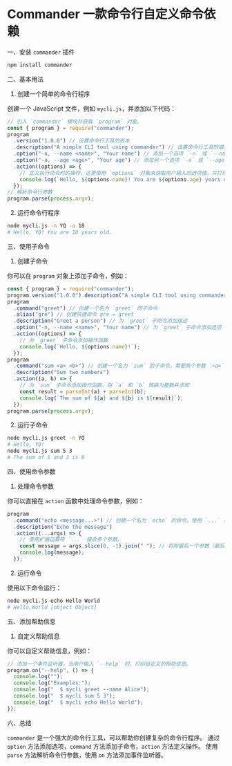 # Commander 一款命令行自定义命令依赖

一、安装 `commander` 插件

```bash
npm install commander
```

二、基本用法

1. 创建一个简单的命令行程序

创建一个 JavaScript 文件，例如 `mycli.js`，并添加以下代码：

```javascript
// 引入 `commander` 模块并获取 `program` 对象。
const { program } = require("commander");
program
  .version("1.0.0") // 设置命令行工具的版本
  .description("A simple CLI tool using commander") // 设置命令行工具的描述
  .option("-n, --name <name>", "Your name") // 添加一个选项 `-n` 或 `--name`，并指定其为一个参数 `<name>`，同时提供描述。
  .option("-a, --age <age>", "Your age") // 添加另一个选项 `-a` 或 `--age`，并指定其为一个参数 `<age>`，同时提供描述。
  .action((options) => {
    // 定义执行命令时的操作，这里使用 `options` 对象来获取用户输入的选项值，并打印出问候语。
    console.log(`Hello, ${options.name}! You are ${options.age} years old.`);
  });
// 解析命令行参数
program.parse(process.argv);
```

2. 运行命令行程序

```bash
node mycli.js -n YQ -a 18
# Hello, YQ! You are 18 years old.
```

三、使用子命令

1. 创建子命令

你可以在 `program` 对象上添加子命令，例如：

```javascript
const { program } = require("commander");
program.version("1.0.0").description("A simple CLI tool using commander");
program
  .command("greet") // 创建一个名为 `greet` 的子命令
  .alias("gre") // 创建快捷命令 gre = greet
  .description("Greet a person") // 为 `greet` 子命令添加描述
  .option("-n, --name <name>", "Your name") // 为 `greet` 子命令添加选项
  .action((options) => {
    // 为 `greet` 子命令添加操作函数
    console.log(`Hello, ${options.name}!`);
  });
program
  .command("sum <a> <b>") // 创建一个名为 `sum` 的子命令，需要两个参数 `<a>` 和 `<b>`
  .description("Sum two numbers")
  .action((a, b) => {
    // 为 `sum` 子命令添加操作函数，将 `a` 和 `b` 转换为整数并求和
    const result = parseInt(a) + parseInt(b);
    console.log(`The sum of ${a} and ${b} is ${result}`);
  });
program.parse(process.argv);
```

2. 运行子命令

```bash
node mycli.js greet -n YQ
# Hello, YQ!
node mycli.js sum 5 3
# The sum of 5 and 3 is 8
```

四、使用命令参数

1. 处理命令参数

你可以直接在 `action` 函数中处理命令参数，例如：

```javascript
program
  .command("echo <message...>") // 创建一个名为 `echo` 的命令，使用 `...` 表示可以接受多个参数。
  .description("Echo the message")
  .action((...args) => {
    // 使用扩展运算符 `...` 接收多个参数。
    const message = args.slice(0, -1).join(" "); // 将除最后一个参数（最后一个参数是 `commander` 内部的）之外的所有参数拼接为一个字符串。
    console.log(message);
  });
```

2. 运行命令

使用以下命令运行：

```bash
node mycli.js echo Hello World
# Hello,World [object Object]
```

五、添加帮助信息

1. 自定义帮助信息

你可以自定义帮助信息，例如：

```javascript
// 添加一个事件监听器，当用户输入 `--help` 时，打印自定义的帮助信息。
program.on("--help", () => {
  console.log("");
  console.log("Examples:");
  console.log("  $ mycli greet --name Alice");
  console.log("  $ mycli sum 5 3");
  console.log("  $ mycli echo Hello World");
});
```

六、总结

`commander` 是一个强大的命令行工具，可以帮助你创建复杂的命令行程序。
通过 `option` 方法添加选项，`command` 方法添加子命令，`action` 方法定义操作。
使用 `parse` 方法解析命令行参数，使用 `on` 方法添加事件监听器。
